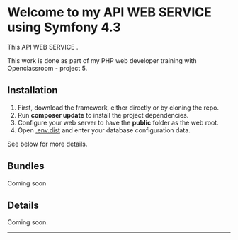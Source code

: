 # Welcome to my API WEB SERVICE using Symfony 4.3

This API WEB SERVICE .

This work is done as part of my PHP web developer training with Openclassroom - project 5.

## Installation

1. First, download the framework, either directly or by cloning the repo.
1. Run **composer update** to install the project dependencies.
1. Configure your web server to have the **public** folder as the web root.
1. Open [.env.dist](.env.dist) and enter your database configuration data.

See below for more details.

## Bundles

Coming soon  

## Details

Coming soon. 

---